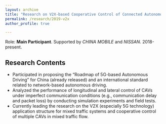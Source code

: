 ```yaml
---
layout: archive
title: "Research on V2X-based Cooperative Control of Connected Autonomous Vehicles"
permalink: /research/2019-v2x
author_profile: true

---
```


Role: **Main Participant**. Supported by *CHINA MOBILE* and *NISSAN*. 2018-present.

## Research Contents

- Participated in proposing the “Roadmap of 5G-based Autonomous Driving” for China (already released) and an international standard related to network-based autonomous driving.
- Analyzed the performance of longitudinal and lateral control of CAVs under imperfect communication conditions (e.g., communication delay and packet loss) by conducting simulation experiments and field tests.
- Currently leading the research on the V2X (especially 5G technology) application structure for mixed traffic systems and cooperative control of multiple CAVs in mixed traffic flow.

